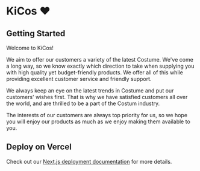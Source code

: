 # KiCos ❤️

## Getting Started
Welcome to KiCos!

We aim to offer our customers a variety of the latest Costume.
We've come a long way, so we know exactly which direction to take
when supplying you with high quality yet budget-friendly products.
We offer all of this while providing excellent customer service
and friendly support.

We always keep an eye on the latest trends in Costume and put our customers' 
wishes first. That is why we have satisfied customers all over the world, and 
are thrilled to be a part of the Costum industry.

The interests of our customers are always top priority for us, so we hope you will 
enjoy our products as much as we enjoy making them available to you.

## Deploy on Vercel

Check out our [Next.js deployment documentation](https://nextjs.org/docs/deployment) for more details.
